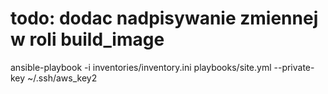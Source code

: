 # todo: dodac nadpisywanie zmiennej w roli build_image
ansible-playbook -i inventories/inventory.ini playbooks/site.yml --private-key ~/.ssh/aws_key2